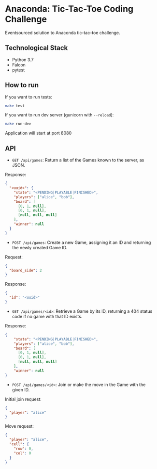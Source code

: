 # Anaconda: Tic-Tac-Toe Coding Challenge

Eventsourced solution to Anaconda tic-tac-toe challenge.

## Technological Stack

* Python 3.7
* Falcon
* pytest

## How to run

If you want to run tests:

```sh
make test
```

If you want to run dev server (gunicorn with `--reload`):

```sh
make run-dev
```

Application will start at port 8080

## API

* `GET /api/games`: Return a list of the Games known to the server, as JSON.

Response:

```json
{
  "<uuid>": {
    "state": "<PENDING|PLAYABLE|FINISHED>",
    "players": ["alice", "bob"],
    "board": [
      [0, 1, null],
      [0, 1, null],
      [null, null, null]
    ],
    "winner": null
  }
}
```

* `POST /api/games`: Create a new Game, assigning it an ID and returning the newly created Game ID.

Request:

```json
{
  "board_side": 2
}
```

Response:

```json
{
  "id": "<uuid>"
}
```

* `GET /api/games/<id>`: Retrieve a Game by its ID, returning a 404 status code if no game with that ID exists.

Response:

```json
{
    "state": "<PENDING|PLAYABLE|FINISHED>",
    "players": ["alice", "bob"],
    "board": [
      [0, 1, null],
      [0, 1, null],
      [null, null, null]
    ],
    "winner": null
}
```

* `POST /api/games/<id>`: Join or make the move in the Game with the given ID.

Initial join request:

```json
{
  "player": "alice"
}
```

Move request:

```json
{
  "player": "alice",
  "cell": {
    "row": 0,
    "col": 0
  }
}
```


